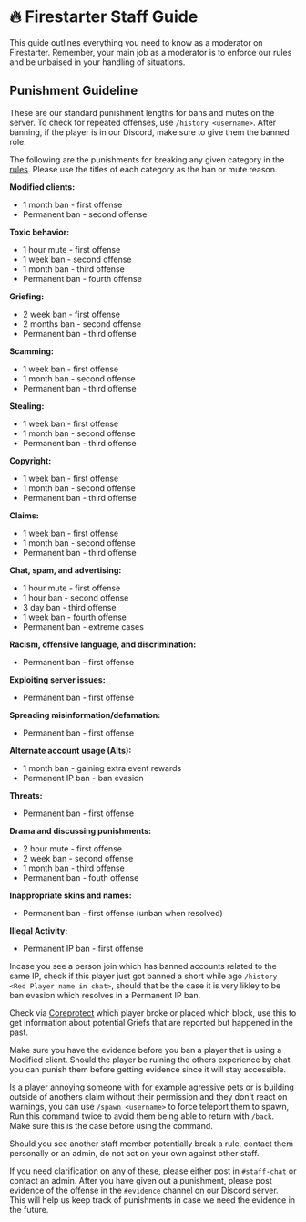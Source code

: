 # 🔥 Firestarter Staff Guide
This guide outlines everything you need to know as a moderator on Firestarter. Remember, your main job as a moderator is to enforce our rules and be unbaised in your handling of situations.

## Punishment Guideline
These are our standard punishment lengths for bans and mutes on the server. To check for repeated offenses, use `/history <username>`. After banning, if the player is in our Discord, make sure to give them the banned role.

The following are the punishments for breaking any given category in the [rules](https://github.com/Firestarter/docs/blob/master/rules.md). Please use the titles of each category as the ban or mute reason.

__**Modified clients:**__
* 1 month ban - first offense
* Permanent ban - second offense

__**Toxic behavior:**__
* 1 hour mute - first offense
* 1 week ban - second offense
* 1 month ban - third offense
* Permanent ban - fourth offense

__**Griefing:**__
* 2 week ban - first offense
* 2 months ban - second offense
* Permanent ban - third offense

__**Scamming:**__
* 1 week ban - first offense
* 1 month ban - second offense
* Permanent ban - third offense

__**Stealing:**__
* 1 week ban - first offense
* 1 month ban - second offense
* Permanent ban - third offense

__**Copyright:**__
* 1 week ban - first offense
* 1 month ban - second offense
* Permanent ban - third offense

__**Claims:**__
* 1 week ban - first offense
* 1 month ban - second offense
* Permanent ban - third offense

__**Chat, spam, and advertising:**__
* 1 hour mute - first offense
* 1 hour ban - second offense
* 3 day ban - third offense
* 1 week ban - fourth offense
* Permanent ban - extreme cases

__**Racism, offensive language, and discrimination:**__
* Permanent ban - first offense

__**Exploiting server issues:**__
* Permanent ban - first offense

__**Spreading misinformation/defamation:**__
* Permanent ban - first offense

__**Alternate account usage (Alts):**__
* 1 month ban - gaining extra event rewards
* Permanent IP ban - ban evasion

__**Threats:**__
* Permanent ban - first offense

__**Drama and discussing punishments:**__
* 2 hour mute - first offense
* 2 week ban - second offense
* 1 month ban - third offense
* Permanent ban - fouth offense

__**Inappropriate skins and names:**__
* Permanent ban - first offense (unban when resolved)

__**Illegal Activity:**__
* Permanent IP ban - first offense

Incase you see a person join which has banned accounts related to the same IP, check if this player just got banned a short while ago `/history <Red Player name in chat>`, should that be the case it is very likley to be ban evasion which resolves in a Permanent IP ban.

Check via [Coreprotect](https://www.minerealm.com/community/viewtopic.php?f=32&t=6781) which player broke or placed which block, use this to get information about potential Griefs that are reported but happened in the past.

Make sure you have the evidence before you ban a player that is using a Modified client. Should the player be ruining the others experience by chat you can punish them before getting evidence since it will stay accessible.

Is a player annoying someone with for example agressive pets or is building outside of anothers claim without their permission and they don't react on warnings, you can use `/spawn <username>` to force teleport them to spawn, Run this command twice to avoid them being able to return with `/back`. Make sure this is the case before using the command.

Should you see another staff member potentially break a rule, contact them personally or an admin, do not act on your own against other staff.

If you need clarification on any of these, please either post in `#staff-chat` or contact an admin. After you have given out a punishment, please post evidence of the offense in the `#evidence` channel on our Discord server. This will help us keep track of punishments in case we need the evidence in the future.
